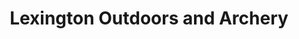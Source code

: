 ---
title: "Lexington Outdoors and Archery"
url: /lexington/lexington-outdoors-and-archery/
shop: Waffen
---